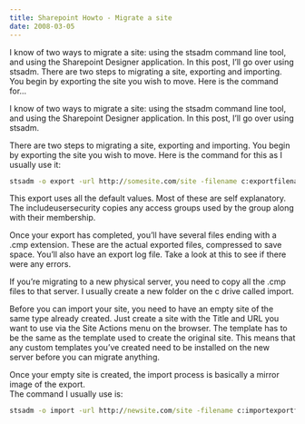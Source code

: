 ```yaml
---
title: Sharepoint Howto - Migrate a site
date: 2008-03-05
---
```


I know of two ways to migrate a site: using the stsadm command line tool, and using the Sharepoint Designer application. In this post, I’ll go over using stsadm. There are two steps to migrating a site, exporting and importing. You begin by exporting the site you wish to move. Here is the command for…

<!-- end -->

I know of two ways to migrate a site: using the stsadm command line tool, and using the Sharepoint Designer application. In this post, I’ll go over using stsadm.

There are two steps to migrating a site, exporting and importing. You begin by exporting the site you wish to move. Here is the command for this as I usually use it:  

```cmd
stsadm -o export -url http://somesite.com/site -filename c:exportfilename -includeusersecurity  
```

This export uses all the default values. Most of these are self explanatory. The includeusersecurity copies any access groups used by the group along with their membership.

Once your export has completed, you’ll have several files ending with a .cmp extension. These are the actual exported files, compressed to save space. You’ll also have an export log file. Take a look at this to see if there were any errors.

If you’re migrating to a new physical server, you need to copy all the .cmp files to that server. I usually create a new folder on the c drive called import.

Before you can import your site, you need to have an empty site of the same type already created. Just create a site with the Title and URL you want to use via the Site Actions menu on the browser. The template has to be the same as the template used to create the original site. This means that any custom templates you’ve created need to be installed on the new server before you can migrate anything.

Once your empty site is created, the import process is basically a mirror image of the export.  
The command I usually use is:

```cmd
stsadm -o import -url http://newsite.com/site -filename c:importexportfile.cmp -includeusersecurity
```
